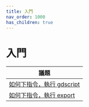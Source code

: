 ```yaml
---
title: 入門
nav_order: 1000
has_children: true
---
```


# 入門

| 議題 |
| --- |
| [如何下指令，執行 gdscript](https://samwhelp.github.io/note-about-godot/read/start/run_script.html) |
| [如何下指令，執行 export](https://samwhelp.github.io/note-about-godot/read/start/export.html) |
